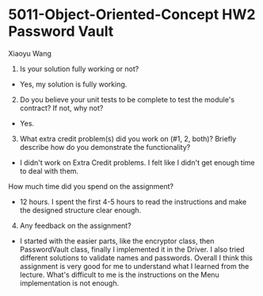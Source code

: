# 5011-Object-Oriented-Concept HW2 Password Vault

Xiaoyu Wang

1. Is your solution fully working or not? 
- Yes, my solution is fully working.

2. Do you believe your unit tests to be complete to test the module's contract?  If not, why not?
- Yes.

3. What extra credit problem(s) did you work on (#1, 2, both)? Briefly describe how do you demonstrate the functionality?
- I didn't work on Extra Credit problems. I felt like I didn't get enough time to deal with them.

How much time did you spend on the assignment?
- 12 hours. I spent the first 4-5 hours to read the instructions and make the designed structure  clear enough. 

4. Any feedback on the assignment?
- I started with the easier parts, like the encryptor class, then PasswordVault class, finally I implemented it in the Driver. I also tried different solutions to validate names and passwords. Overall I think this assignment is very good for me to understand what I learned from the lecture. What's difficult to me is the instructions on the Menu implementation is not enough.
